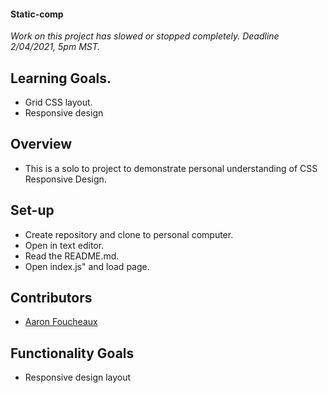 #### Static-comp

  *Work on this project has slowed or stopped completely. Deadline 2/04/2021, 5pm MST.*

## Learning Goals.
  * Grid CSS layout.
  * Responsive design


## Overview

  *  This is a solo to project to demonstrate personal understanding of CSS Responsive Design.

## Set-up
  * Create repository and clone to personal computer.
  * Open in text editor.
  * Read the README.md.
  * Open index.js" and load page.

## Contributors

  * [Aaron Foucheaux](https://github.com/Afoucheaux)

## Functionality Goals

* Responsive design layout
